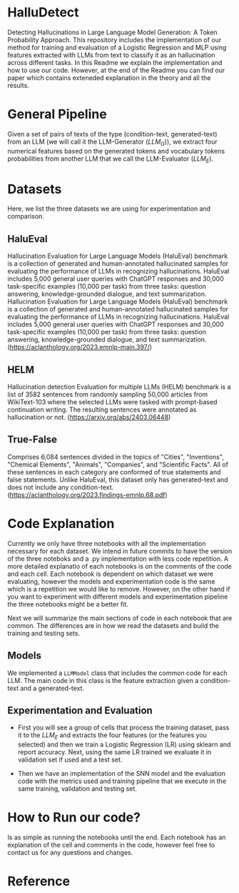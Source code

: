 # HalluDetect
Detecting Hallucinations in Large Language Model Generation: A Token Probability Approach. This repository includes the implementation of our method for training and evaluation of a Logistic Regression and MLP using features extracted with LLMs from text to classify it as an hallucination across different tasks. In this Readme we explain the implementation and how to use our code. However, at the end of the Readme you can find our paper which contains exteneded explanation in the theory and all the results.

# General Pipeline
Given a set of pairs of texts of the type (condition-text, generated-text) from an LLM (we will call it the LLM-Generator ($LLM_G$)), we extract four numerical features based on the generated tokens and vocabulary tokens probabilities from another LLM that we call the LLM-Evaluator ($LLM_E$).

# Datasets
Here, we list the three datasets we are using for experimentation and comparison.

## HaluEval
Hallucination Evaluation for Large Language Models (HaluEval) benchmark is a collection of generated and human-annotated hallucinated samples for evaluating the performance of LLMs in recognizing hallucinations. HaluEval includes 5,000 general user queries with ChatGPT responses and 30,000 task-specific examples (10,000 per task) from three tasks: question answering, knowledge-grounded dialogue, and text summarization. Hallucination Evaluation for Large Language Models (HaluEval) benchmark is a collection of generated and human-annotated hallucinated samples for evaluating the performance of LLMs in recognizing hallucinations. HaluEval includes 5,000 general user queries with ChatGPT responses and 30,000 task-specific examples (10,000 per task) from three tasks: question answering, knowledge-grounded dialogue, and text summarization. (https://aclanthology.org/2023.emnlp-main.397/) 

## HELM
Hallucination detection Evaluation for multiple LLMs (HELM) benchmark is a list of 3582 sentences from randomly sampling 50,000 articles from WikiText-103 where the selected LLMs were tasked with prompt-based continuation writing. The resulting sentences were annotated as hallucination or not. (https://arxiv.org/abs/2403.06448)

## True-False
Comprises 6,084 sentences divided in the topics of "Cities", "Inventions", "Chemical Elements", "Animals", "Companies", and "Scientific Facts". All of these sentences in each category are conformed of true statements and false statements. Unlike HaluEval, this dataset only has generated-text and does not include any condition-text. (https://aclanthology.org/2023.findings-emnlp.68.pdf)

# Code Explanation
Currently we only have three notebooks with all the implementation necessary for each dataset. We intend in future commits to have the version of the three noteboks and a .py implementation with less code repetition. A more detailed explanatio of each notebooks is on the comments of the code and each cell. Each notebook is dependent on which dataset we were evaluating, however the models and experimentation code is the same which is a repetition we would like to remove. However, on the other hand if you want to experiment with different models and experimentation pipeline the three notebooks might be a better fit.

Next we will summarize the main sections of code in each notebook that are common. The differences are in how we read the datasets and build the training and testing sets. 

## Models
We implemented a `LLMModel` class that includes the common code for each LLM. The main code in this class is the feature extraction given a condition-text and a generated-text.

## Experimentation and Evaluation
- First you will see a group of cells that process the training dataset, pass it to the $LLM_E$ and extracts the four features (or the features you selected) and then we train a Logistic Regression (LR) using sklearn and report accuracy. Next, using the same LR trained we evaluate it in validation set if used and a test set.

- Then we have an implementation of the SNN model and the evaluation code with the metrics used and training pipeline that we execute in the same training, validation and testing set.

# How to Run our code?
Is as simple as running the notebooks until the end. Each notebook has an explanation of the cell and comments in the code, however feel free to contact us for any questions and changes.

# Reference






